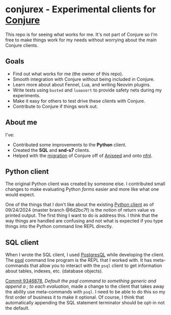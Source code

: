 # conjurex - Experimental clients for [Conjure](https://github.com/Olical/conjure)

This repo is for seeing what works for me. It's not part of Conjure so I'm free
to make things work for my needs without worrying about the main Conjure
clients.

## Goals

- Find out what works for me (the owner of this repo).
- Smooth integration with Conjure without being included in Conjure.
- Learn more about about Fennel, Lua, and writing Neovim plugins.
- Write tests using `busted` and `luaasert` to provide safety nets during my
experiments.
- Make it easy for others to test drive these clients with Conjure.
- Contribute to Conjure if things work out.

## About me

I've:
- Contributed some improvements to the **Python** client.
- Created the **SQL** and **snd-s7** clients.
- Helped with the [migration](https://github.com/Olical/conjure/discussions/605)
of Conjure off of [Aniseed](https://github.com/Olical/aniseed) and onto
[nfnl](https://github.com/Olical/nfnl).

## Python client

The original Python client was created by someone else. I contributed small
changes to make evaluating Python *forms* easier and more like what one would
expect.

One of the things that I don't like about the existing [Python
client](https://github.com/Olical/conjure/blob/master/fnl/conjure/client/python/stdio.fnl)
as of 09/24/2024 (master branch @6d2bc7f) is the notion of return value vs
printed output. The first thing I want to do is address this. I think that the
way things are handled are confusing and not what is expected if you type things
into the Python command line REPL directly.

## SQL client

When I wrote the SQL client, I used [PostgresQL](https://www.postgresql.org/)
while developing the client. The
[psql](https://www.postgresql.org/docs/16/app-psql.html) command line program is
the REPL that I worked with. It has meta-commands that allow you to interact
with the `psql` client to get information about tables, indexes, etc. (database
objects).

[Commit
9346878](https://github.com/Olical/conjure/commit/934687860a71d1d03e569ce11f880a4d404e69aa),
*Default the psql command to something generic and append a ; to each
evaluation*, made a change to the client that takes away the ability use
meta-commands with `psql`. I need to be able to do this so my first order of
business it to make it optional. Of course, I think that automatically appending
the SQL statement terminator should be opt-in not the default.


